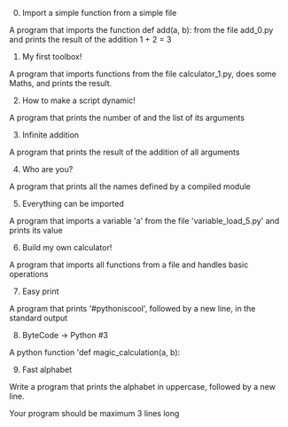 0. Import a simple function from a simple file

A program that imports the function def add(a, b): from the file add_0.py and prints the result of the addition 1 + 2 = 3

1. My first toolbox!

A program that imports functions from the file calculator_1.py, does some Maths, and prints the result.

2. How to make a script dynamic!

A program that prints the number of and the list of its arguments

3. Infinite addition

A program that prints the result of the addition of all arguments

4. Who are you?

A program that prints all the names defined by a compiled module

5. Everything can be imported

A program that imports a variable 'a' from the file 'variable_load_5.py' and prints its value

6. Build my own calculator!

A program that imports all functions from a file  and handles basic operations

7. Easy print

A program that prints '#pythoniscool', followed by a new line, in the standard output

8. ByteCode -> Python #3

A python function 'def magic_calculation(a, b):

9. Fast alphabet

Write a program that prints the alphabet in uppercase, followed by a new line.

Your program should be maximum 3 lines long
